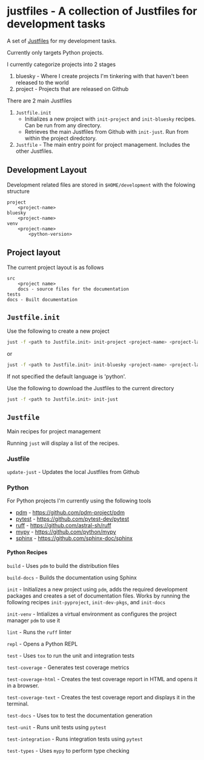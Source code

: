 # justfiles -  A collection of Justfiles for development tasks

A set of [Justfiles](https://github.com/casey/just) for my development tasks.

Currently only targets Python projects.

I currently categorize projects into 2 stages

1. bluesky - Where I create projects I'm tinkering with that haven't been released to the world
2. project - Projects that are released on Github

There are 2 main Justfiles

1. `Justfile.init`
   - Initializes a new project with `init-project` and `init-bluesky` recipes. Can be run from any directory.
   - Retrieves the main Justfiles from Github with `init-just`. Run from within the project diredctory.
2. `Justfile` - The main entry point for project management. Includes the other Justfiles.

## Development Layout

Development related files are stored in `$HOME/development` with the folowing structure

```
project
    <project-name>
bluesky
    <project-name>
venv
    <project-name>
        <python-version>
```

## Project layout

The current project layout is as follows

```
src
    <project name>
    docs - source files for the documentation
tests
docs - Built documentation
```

## `Justfile.init`

Use the following to create a new project

```sh
just -f <path to Justfile.init> init-project <project-name> <project-language>
```

or

```sh
just -f <path to Justfile.init> init-bluesky <project-name> <project-language>
```

If not specified the default language is 'python'.

Use the following to download the Justfiles to the current directory

```sh
just -f <path to Justfile.init> init-just
```

## `Justfile`

Main recipes for project management

Running `just` will display a list of the recipes.

### Justfile

`update-just` - Updates the local Justfiles from Github

### Python

For Python projects I'm currently using the following tools

- [pdm](https://pdm-project.org/en/latest/)  - https://github.com/pdm-project/pdm
- [pytest](https://docs.pytest.org/) - https://github.com/pytest-dev/pytest
- [ruff](https://docs.astral.sh/ruff/) - https://github.com/astral-sh/ruff
- [mypy](https://mypy.readthedocs.io/en/stable/) - https://github.com/python/mypy
- [sphinx](https://www.sphinx-doc.org/en/master/) - https://github.com/sphinx-doc/sphinx

#### Python Recipes

`build` - Uses `pdm` to build the distribution files

`build-docs` - Builds the documentation using Sphinx

`init` - Initializes a new project using `pdm`,
adds the required development packages
and creates a set of documentation files.
Works by running the following recipes `init-pyproject`, `init-dev-pkgs`, and `init-docs`

`init-venv` - Intializes a virtual environment as configures the project manager `pdm` to use it

`lint` - Runs the `ruff` linter

`repl` - Opens a Python REPL

`test` - Uses `tox` to run the unit and integration tests

`test-coverage` - Generates test coverage metrics

`test-coverage-html` - Creates the test coverage report in HTML and opens it in a browser.

`test-coverage-text` - Creates the test coverage report and displays it in the terminal.

`test-docs` - Uses tox to test the documentation generation

`test-unit` - Runs unit tests using `pytest`

`test-integration` - Runs integration tests using `pytest`

`test-types` - Uses `mypy` to perform type checking
